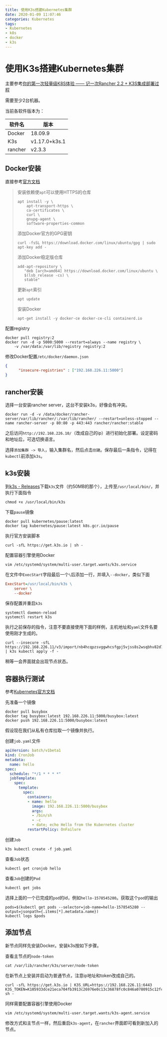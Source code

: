 ```yaml
---
title: 使用K3s搭建Kubernetes集群
date: 2020-01-09 11:07:46
categories: Kubernetes
tags:
- Kubernetes
- k8s
- docker
- k3s
---
```


# 使用K3s搭建Kubernetes集群

主要参考[你的第一次轻量级K8S体验 —— 记一次Rancher 2.2 + K3S集成部署过程](https://blog.ilemonrain.com/docker/rancher-with-k3s.html)

需要至少2台机器。

当前各软件版本为：

| 软件名  | 版本          |
| ------- | ------------- |
| Docker  | 18.09.9       |
| K3s     | v1.17.0+k3s.1 |
| rancher | v2.3.3        |



## Docker安装

直接参考[官方文档](https://docs.docker.com/install/linux/docker-ce/ubuntu/)

> 安装依赖使`apt`可以使用HTTPS的仓库
>
> ```shell
> apt install -y \
>     apt-transport-https \
>     ca-certificates \
>     curl \
>     gnupg-agent \
>     software-properties-common
> ```
>
> 添加Docker官方的GPG密钥
>
> ```shell
> curl -fsSL https://download.docker.com/linux/ubuntu/gpg | sudo apt-key add -
> ```
>
> 添加Docker稳定版仓库
>
> ```shell
> add-apt-repository \
>    "deb [arch=amd64] https://download.docker.com/linux/ubuntu \
>    $(lsb_release -cs) \
>    stable"
> ```
>
> 更新`apt`索引
>
> ```shell
> apt update
> ```
>
> 安装Docker
>
> ```shell
> apt-get install -y docker-ce docker-ce-cli containerd.io
> ```

配置registry

```shell
docker pull registry:2
docker run -d -p 5000:5000 --restart=always --name registry \
    -v /var/data:/var/lib/registry registry:2
```

修改Docker配置```/etc/docker/daemon.json```

```json
{
	  "insecure-registries" : ["192.168.226.11:5000"]
}
```

## rancher安装

选择一台安装rancher server，这台不安装k3s，好像会有冲突。

```shell
docker run -d -v /data/docker/rancher-server/var/lib/rancher/:/var/lib/rancher/ --restart=unless-stopped --name rancher-server -p 80:80 -p 443:443 rancher/rancher:stable
```

之后访问`http://192.168.226.10/`（改成自己的ip）进行初始化部署。设定密码和地址后，可选切换语言。

选择`添加集群 -> 导入`，输入集群名，然后点击`创建`。保存最后一条指令，记得在`kubectl`前添加`k3s`。

## k3s安装

到[k3s - Releases](https://github.com/rancher/k3s/releases)下载`k3s`文件（约50MB的那个），上传至`/usr/local/bin/`，并执行下面指令

```shell
chmod +x /usr/local/bin/k3s
```

下载`pause`镜像

```shell
docker pull kubernetes/pause:latest
docker tag kubernetes/pause:latest k8s.gcr.io/pause
```

执行官方安装脚本

```shell
curl -sfL https://get.k3s.io | sh -
```

配置容器引擎使用Docker

```shell
vim /etc/systemd/system/multi-user.target.wants/k3s.service
```

在文件中`ExecStart`字段最后一个`\`后添加一行，并填入`--docker`，类似下面

```ini
ExecStart=/usr/local/bin/k3s \
    server \
    --docker
```

保存配置并重启`k3s`

```shell
systemctl daemon-reload
systemctl restart k3s
```

执行之前保存的指令，注意不要直接使用下面的样例，主机地址和`yaml`文件名要使用刚才生成的。

```shell
curl --insecure -sfL https://192.168.226.11/v3/import/nb4hcqpzsvggwhcsfgpj5vjss8s2wsqbhv82d72s68hx8cf6gfzhsj.yaml | k3s kubectl apply -f -
```

稍等一会界面就会出现节点状态。

## 容器执行测试

参考[Kubernetes官方文档](https://kubernetes.io/docs/tasks/job/automated-tasks-with-cron-jobs/)

先准备一个镜像

```shell
docker pull busybox
docker tag busybox:latest 192.168.226.11:5000/busybox:latest
docker push 192.168.226.11:5000/busybox:latest
```

假设现在我们从私有仓库拉取一个镜像并执行。

创建`job.yaml`文件

```yaml
apiVersion: batch/v1beta1
kind: CronJob
metadata:
  name: hello
spec:
  schedule: "*/1 * * * *"
  jobTemplate:
    spec:
      template:
        spec:
          containers:
          - name: hello
            image: 192.168.226.11:5000/busybox
            args:
            - /bin/sh
            - -c
            - date; echo Hello from the Kubernetes cluster
          restartPolicy: OnFailure
```

创建`Job`

```shell
k3s kubectl create -f job.yaml
```

查看`Job`状态

```shell
kubectl get cronjob hello
```

查看`Job`创建的`Pod`

```shell
kubectl get jobs
```

选择上面的一个已完成的`pod`的id，例如`hello-1578545280`。获取这个`pod`的输出

```shell
pods=$(kubectl get pods --selector=job-name=hello-1578545280 --output=jsonpath={.items[*].metadata.name})
kubectl logs $pods
```

## 添加节点

新节点同样先安装Docker。安装k3s按如下步骤。

查看主节点的`node-token`

```shell
cat /var/lib/rancher/k3s/server/node-token
```

在新节点上安装并启动为普通节点，注意ip地址和token改成自己的。

```shell
curl -sfL https://get.k3s.io | K3S_URL=https://192.168.226.11:6443 K3S_TOKEN=K105933dce21eca704fb3913c26976e0c13c36878fc0c846a0780915c12fccdd78e::server:1a8e2a73e1247868ccb5b3ce0b3cbc7e sh -
```

同样需要配置容器引擎使用Docker

```shell
vim /etc/systemd/system/multi-user.target.wants/k3s-agent.service 
```

修改方式和主节点一样，然后重启`k3s-agent`，在`rancher`界面即可看到新加入的节点。